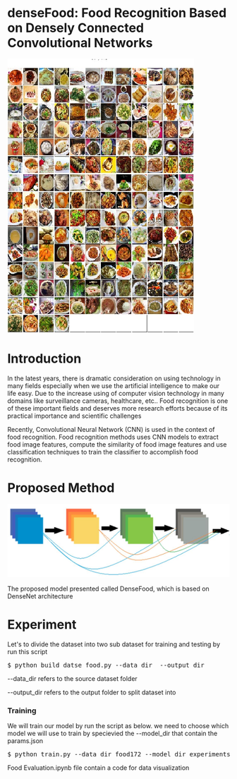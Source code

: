 # denseFood: Food Recognition Based on Densely Connected Convolutional Networks
<img src="img-1.jpg"/>
<h1> Introduction </h1>
<p>
In the latest years, there is dramatic consideration on using technology in many fields especially when we use the artificial intelligence to make our life easy. Due to the increase using of computer vision technology in many domains like surveillance cameras, healthcare, etc.. Food recognition is one of these important fields and deserves more research efforts because of its practical importance and scientific challenges
</p>
<p>
Recently, Convolutional Neural Network (CNN) is used in the context of food recognition. Food recognition methods uses CNN models to extract food image features, compute the similarity of food image features and use classification techniques to train the classifier to accomplish food recognition.
</p>
<h1>Proposed Method</h1>
<img src="dense_connectivity.jpg"/>
<p>
The proposed model presented called DenseFood, which is based on DenseNet architecture
</p>
<h1>Experiment</h1>
<p>
Let's to divide the dataset into two sub dataset for training and testing by run this script
</p>
<pre>$ python build_datse_food.py --data_dir  --output_dir</pre>
<p>--data_dir refers to the source dataset folder</p>
<p>--output_dir refers to the output folder to split dataset into</p>

<h3> Training  </h3>
<p>
We will train our model by run the script as below. we need to choose which model we will use to train by specievied the --model_dir that contain the params.json
</p>
<pre>
$ python train.py --data_dir food172 --model_dir experiments/densefood
</pre>

<p> Food Evaluation.ipynb file contain a code for data visualization</p>